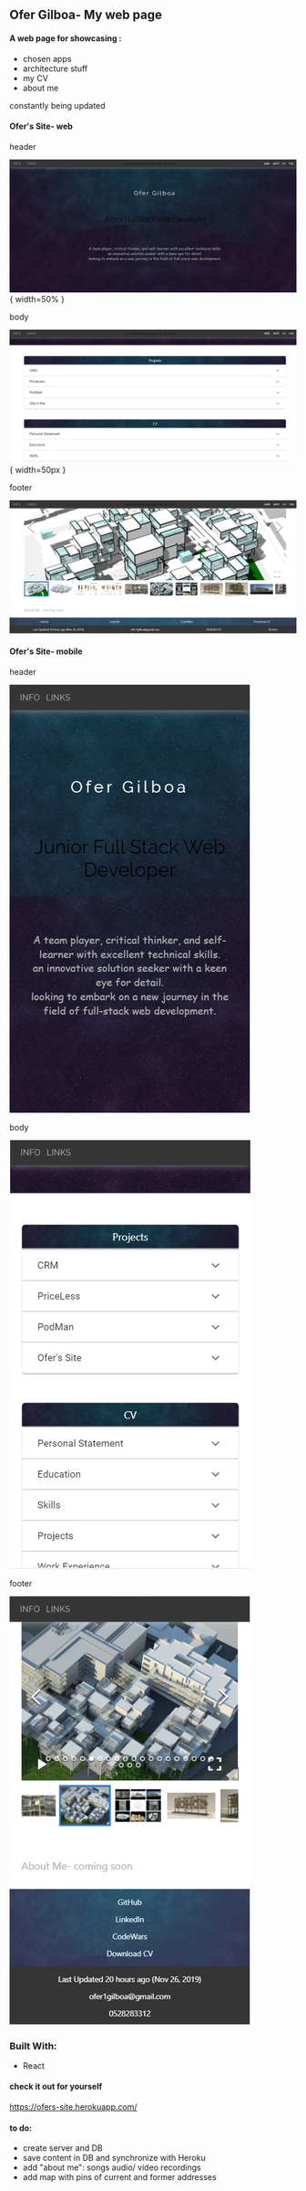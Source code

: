 ## Ofer Gilboa- My web page 
 
#### A web page for showcasing :
- chosen apps
- architecture stuff  
- my CV
- about me

constantly being updated 


#### Ofer's Site- web

header

![alt text](src/img/OfersSite/header.PNG "Ofer's Site"){ width=50% }

body

![alt text](src/img/OfersSite/body.PNG "Ofer's Site"){ width=50px }

footer

![alt text](src/img/OfersSite/ZBar.PNG "Ofer's Site")


#### Ofer's Site- mobile

header

![alt text](src/img/OfersSite/headerM.PNG "Ofer's Site") 

body

![alt text](src/img/OfersSite/bodyM.PNG "Ofer's Site")

footer

![alt text](src/img/OfersSite/ZBarM.PNG "Ofer's Site")




### Built With:
- React


#### check it out for yourself 
 https://ofers-site.herokuapp.com/


#### to do:
- create server and DB
- save content in DB and synchronize with Heroku
- add "about me": songs audio/ video recordings
- add map with pins of current and former addresses
